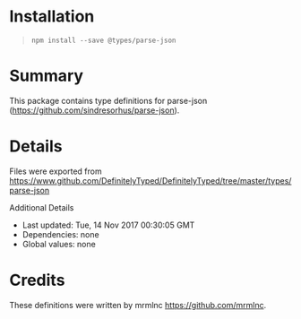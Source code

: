 # Installation

> `npm install --save @types/parse-json`

# Summary

This package contains type definitions for parse-json (https://github.com/sindresorhus/parse-json).

# Details

Files were exported from https://www.github.com/DefinitelyTyped/DefinitelyTyped/tree/master/types/parse-json

Additional Details

* Last updated: Tue, 14 Nov 2017 00:30:05 GMT
* Dependencies: none
* Global values: none

# Credits

These definitions were written by mrmlnc <https://github.com/mrmlnc>.
